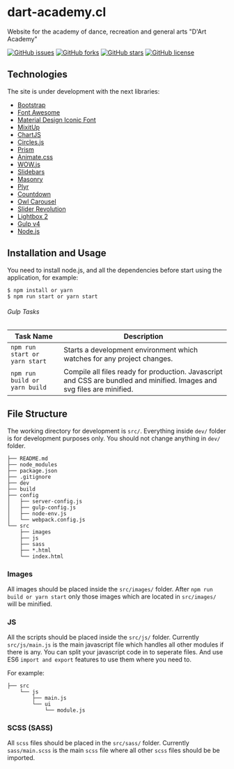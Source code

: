 # dart-academy.cl

Website for the academy of dance, recreation and general arts "D'Art Academy"

[![GitHub issues](https://img.shields.io/github/issues/NicKCramleT/dart-academy.svg)](https://github.com/NicKCramleT/dart-academy/issues)
[![GitHub forks](https://img.shields.io/github/forks/NicKCramleT/dart-academy.svg)](https://github.com/NicKCramleT/dart-academy/network)
[![GitHub stars](https://img.shields.io/github/stars/NicKCramleT/dart-academy.svg)](https://github.com/NicKCramleT/dart-academy/stargazers)
[![GitHub license](https://img.shields.io/github/license/NicKCramleT/dart-academy.svg)](https://github.com/NicKCramleT/dart-academy/blob/master/LICENSE)

## Technologies

The site is under development with the next libraries:

* [Bootstrap](http://getbootstrap.com/)
* [Font Awesome](http://fontawesome.io/)
* [Material Design Iconic Font](http://zavoloklom.github.io/material-design-iconic-font/)
* [MixitUp](https://www.kunkalabs.com/mixitup/)
* [ChartJS](http://www.chartjs.org/)
* [Circles.js](https://github.com/lugolabs/circles)
* [Prism](http://prismjs.com/)
* [Animate.css](https://daneden.github.io/animate.css/)
* [WOW.js](http://mynameismatthieu.com/WOW/)
* [Slidebars](https://www.adchsm.com/slidebars/)
* [Masonry](http://masonry.desandro.com/)
* [Plyr](https://plyr.io/)
* [Countdown](http://hilios.github.io/jQuery.countdown/)
* [Owl Carousel](https://owlcarousel2.github.io/OwlCarousel2/)
* [Slider Revolution](https://revolution.themepunch.com/)
* [Lightbox 2](http://lokeshdhakar.com/projects/lightbox2/)
* [Gulp v4](https://github.com/gulpjs/gulp/blob/master/docs/getting-started.md)
* [Node.js](https://nodejs.org/es/download/)

## Installation and Usage
You need to install node.js, and all the dependencies before start using the application, for example:

 ```
 $ npm install or yarn
 $ npm run start or yarn start
 ```

###### Gulp Tasks

| Task Name                     | Description
| ----------------------------- | --------------------------------------------------------------------- |
| `npm run start or yarn start` | Starts a development environment which watches for any project changes. |
| `npm run build or yarn build` | Compile all files ready for production. Javascript and CSS are bundled and minified. Images and svg files are minified. |


## File Structure
The working directory for development is `src/`.
Everything inside `dev/` folder is for development purposes only. You should not change anything in `dev/` folder.

```
├── README.md
├── node_modules
├── package.json
├── .gitignore
├── dev
├── build
├── config
│   ├── server-config.js
│   ├── gulp-config.js
│   ├── node-env.js
│   └── webpack.config.js
└── src
    ├── images
    ├── js
    ├── sass
    ├── *.html
    └── index.html
```

### Images
All images should be placed inside the `src/images/` folder. After `npm run build or yarn start` only those images which are located in `src/images/` will be minified.

### JS
All the scripts should be placed inside the `src/js/` folder. Currently `src/js/main.js` is the main javascript file which handles all other modules if there is any. You can split your javascript code in to seperate files. And use ES6 `import and export` features to use them where you need to.

For example:

```
├── src
    └── js
        ├── main.js
        └── ui
            └── module.js
```

### SCSS (SASS)
All `scss` files should be placed in the `src/sass/` folder. Currently `sass/main.scss` is the main `scss` file where all other `scss` files should be be imported.
